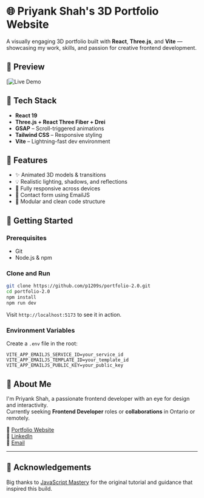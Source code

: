 # 🌐 Priyank Shah's 3D Portfolio Website

A visually engaging 3D portfolio built with **React**, **Three.js**, and **Vite** — showcasing my work, skills, and passion for creative frontend development.

## 📸 Preview

[![Live Demo](https://shah-priyank.netlify.app)

## 🧰 Tech Stack

- **React 19**
- **Three.js + React Three Fiber + Drei**
- **GSAP** – Scroll-triggered animations
- **Tailwind CSS** – Responsive styling
- **Vite** – Lightning-fast dev environment

## 🎯 Features

- ✨ Animated 3D models & transitions
- 💡 Realistic lighting, shadows, and reflections
- 📱 Fully responsive across devices
- 📩 Contact form using EmailJS
- 🧩 Modular and clean code structure

## 🚀 Getting Started

### Prerequisites

- Git
- Node.js & npm

### Clone and Run

```bash
git clone https://github.com/p1209s/portfolio-2.0.git
cd portfolio-2.0
npm install
npm run dev
```

Visit `http://localhost:5173` to see it in action.

### Environment Variables

Create a `.env` file in the root:

```env
VITE_APP_EMAILJS_SERVICE_ID=your_service_id
VITE_APP_EMAILJS_TEMPLATE_ID=your_template_id
VITE_APP_EMAILJS_PUBLIC_KEY=your_public_key
```

## 🤝 About Me

I'm Priyank Shah, a passionate frontend developer with an eye for design and interactivity.  
Currently seeking **Frontend Developer** roles or **collaborations** in Ontario or remotely.

🔗 [Portfolio Website](https://shah-priyank.netlify.app)  
🔗 [LinkedIn](https://www.linkedin.com/in/priyankvshah)  
📧 [Email](mailto:priyankshah53310@gmail.com)

---

## 🙏 Acknowledgements

Big thanks to [JavaScript Mastery](https://www.youtube.com/@javascriptmastery) for the original tutorial and guidance that inspired this build.
